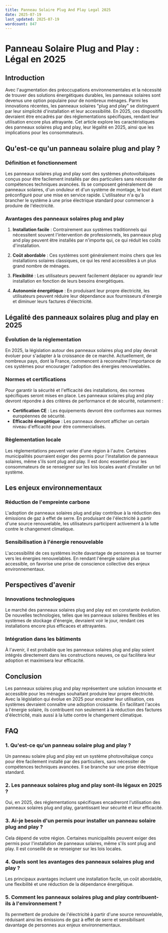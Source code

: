 ```yaml
---
title: Panneau Solaire Plug And Play Legal 2025
date: 2025-07-19
last_updated: 2025-07-19
wordcount: 847
---
```


# Panneau Solaire Plug and Play : Légal en 2025

## Introduction

Avec l'augmentation des préoccupations environnementales et la nécessité de trouver des solutions énergétiques durables, les panneaux solaires sont devenus une option populaire pour de nombreux ménages. Parmi les innovations récentes, les panneaux solaires "plug and play" se distinguent par leur simplicité d'installation et leur accessibilité. En 2025, ces dispositifs devraient être encadrés par des réglementations spécifiques, rendant leur utilisation encore plus attrayante. Cet article explore les caractéristiques des panneaux solaires plug and play, leur légalité en 2025, ainsi que les implications pour les consommateurs.

## Qu'est-ce qu'un panneau solaire plug and play ?

### Définition et fonctionnement

Les panneaux solaires plug and play sont des systèmes photovoltaïques conçus pour être facilement installés par des particuliers sans nécessiter de compétences techniques avancées. Ils se composent généralement de panneaux solaires, d'un onduleur et d'un système de montage, le tout étant préconfiguré pour une mise en service rapide. L'utilisateur n'a qu'à brancher le système à une prise électrique standard pour commencer à produire de l'électricité.

### Avantages des panneaux solaires plug and play

1. **Installation facile** : Contrairement aux systèmes traditionnels qui nécessitent souvent l'intervention de professionnels, les panneaux plug and play peuvent être installés par n'importe qui, ce qui réduit les coûts d'installation.
   
2. **Coût abordable** : Ces systèmes sont généralement moins chers que les installations solaires classiques, ce qui les rend accessibles à un plus grand nombre de ménages.

3. **Flexibilité** : Les utilisateurs peuvent facilement déplacer ou agrandir leur installation en fonction de leurs besoins énergétiques.

4. **Autonomie énergétique** : En produisant leur propre électricité, les utilisateurs peuvent réduire leur dépendance aux fournisseurs d'énergie et diminuer leurs factures d'électricité.

## Légalité des panneaux solaires plug and play en 2025

### Évolution de la réglementation

En 2025, la législation autour des panneaux solaires plug and play devrait évoluer pour s'adapter à la croissance de ce marché. Actuellement, de nombreux pays, dont la France, commencent à reconnaître l'importance de ces systèmes pour encourager l'adoption des énergies renouvelables.

### Normes et certifications

Pour garantir la sécurité et l'efficacité des installations, des normes spécifiques seront mises en place. Les panneaux solaires plug and play devront répondre à des critères de performance et de sécurité, notamment :

- **Certification CE** : Les équipements devront être conformes aux normes européennes de sécurité.
- **Efficacité énergétique** : Les panneaux devront afficher un certain niveau d'efficacité pour être commercialisés.

### Règlementation locale

Les réglementations peuvent varier d'une région à l'autre. Certaines municipalités pourraient exiger des permis pour l'installation de panneaux solaires, même s'ils sont plug and play. Il est donc essentiel pour les consommateurs de se renseigner sur les lois locales avant d'installer un tel système.

## Les enjeux environnementaux

### Réduction de l'empreinte carbone

L'adoption de panneaux solaires plug and play contribue à la réduction des émissions de gaz à effet de serre. En produisant de l'électricité à partir d'une source renouvelable, les utilisateurs participent activement à la lutte contre le changement climatique.

### Sensibilisation à l'énergie renouvelable

L'accessibilité de ces systèmes incite davantage de personnes à se tourner vers les énergies renouvelables. En rendant l'énergie solaire plus accessible, on favorise une prise de conscience collective des enjeux environnementaux.

## Perspectives d'avenir

### Innovations technologiques

Le marché des panneaux solaires plug and play est en constante évolution. De nouvelles technologies, telles que les panneaux solaires flexibles et les systèmes de stockage d'énergie, devraient voir le jour, rendant ces installations encore plus efficaces et attrayantes.

### Intégration dans les bâtiments

À l'avenir, il est probable que les panneaux solaires plug and play soient intégrés directement dans les constructions neuves, ce qui facilitera leur adoption et maximisera leur efficacité.

## Conclusion

Les panneaux solaires plug and play représentent une solution innovante et accessible pour les ménages souhaitant produire leur propre électricité. Avec la législation qui évolue en 2025 pour encadrer leur utilisation, ces systèmes devraient connaître une adoption croissante. En facilitant l'accès à l'énergie solaire, ils contribuent non seulement à la réduction des factures d'électricité, mais aussi à la lutte contre le changement climatique.

## FAQ

### 1. Qu'est-ce qu'un panneau solaire plug and play ?

Un panneau solaire plug and play est un système photovoltaïque conçu pour être facilement installé par des particuliers, sans nécessiter de compétences techniques avancées. Il se branche sur une prise électrique standard.

### 2. Les panneaux solaires plug and play sont-ils légaux en 2025 ?

Oui, en 2025, des réglementations spécifiques encadreront l'utilisation des panneaux solaires plug and play, garantissant leur sécurité et leur efficacité.

### 3. Ai-je besoin d'un permis pour installer un panneau solaire plug and play ?

Cela dépend de votre région. Certaines municipalités peuvent exiger des permis pour l'installation de panneaux solaires, même s'ils sont plug and play. Il est conseillé de se renseigner sur les lois locales.

### 4. Quels sont les avantages des panneaux solaires plug and play ?

Les principaux avantages incluent une installation facile, un coût abordable, une flexibilité et une réduction de la dépendance énergétique.

### 5. Comment les panneaux solaires plug and play contribuent-ils à l'environnement ?

Ils permettent de produire de l'électricité à partir d'une source renouvelable, réduisant ainsi les émissions de gaz à effet de serre et sensibilisant davantage de personnes aux enjeux environnementaux.